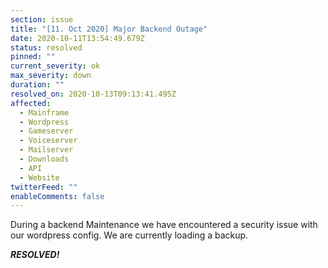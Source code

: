 ```yaml
---
section: issue
title: "[11. Oct 2020] Major Backend Outage"
date: 2020-10-11T13:54:49.679Z
status: resolved
pinned: ""
current_severity: ok
max_severity: down
duration: ""
resolved_on: 2020-10-13T09:13:41.495Z
affected:
  - Mainframe
  - Wordpress
  - Gameserver
  - Voiceserver
  - Mailserver
  - Downloads
  - API
  - Website
twitterFeed: ""
enableComments: false
---
```

During a backend Maintenance we have encountered a security issue with our wordpress config. We are currently loading a backup.



***RESOLVED!***